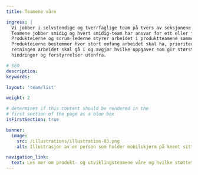 ```yaml
---
title: Teamene våre

ingress: |
  Vi jobber i selvstendige og tverrfaglige team på tvers av seksjonene vi tilhører. <br>
  Teamene jobber smidig og hvert smidig-team har ansvar for ett eller flere produkter. <br> <br>
  Produkteierne og scrum-lederne styrer arbeidet i produktteamene sammen. 
  Produkteierne bestemmer hvor stort omfang arbeidet skal ha, prioriterer 
  retningen arbeidet skal gå i og avgjør hvilke oppgaver som gir størst verdi. <br> Scrum-lederne tilrettelegger arbeidet i teamet. Det betyr at de passer på at teamene jobber etter smidig utviklingsmetodikk og fjerner
  hindringer og forstyrrelser utenfra.

# SEO
description:
keywords:

layout: 'team/list'

weight: 2

# determines if this content should be rendered in the
# first section of the page as a blue box
isFirstSection: true

banner:
  image:
    src: /illustrations/illustration-03.png
    alt: Illustrasjon av en person som holder mobilskjerm på kneet sitt

navigation_link:
  text: Les mer om produkt- og utviklingsteamene våre og hvilke støtteteam vi har
---
```

